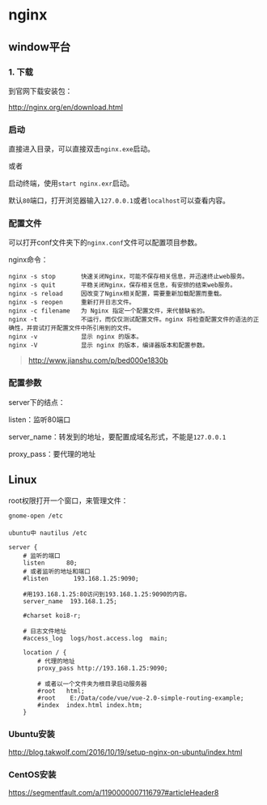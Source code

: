 # nginx

## window平台

### 1. 下载

到官网下载安装包：

<http://nginx.org/en/download.html>

### 启动

直接进入目录，可以直接双击`nginx.exe`启动。

或者

启动终端，使用`start nginx.exr`启动。

默认`80`端口，打开浏览器输入`127.0.0.1`或者`localhost`可以查看内容。

### 配置文件

可以打开conf文件夹下的`nginx.conf`文件可以配置项目参数。

nginx命令：

```
nginx -s stop       快速关闭Nginx，可能不保存相关信息，并迅速终止web服务。
nginx -s quit       平稳关闭Nginx，保存相关信息，有安排的结束web服务。
nginx -s reload     因改变了Nginx相关配置，需要重新加载配置而重载。
nginx -s reopen     重新打开日志文件。
nginx -c filename   为 Nginx 指定一个配置文件，来代替缺省的。
nginx -t            不运行，而仅仅测试配置文件。nginx 将检查配置文件的语法的正确性，并尝试打开配置文件中所引用到的文件。
nginx -v            显示 nginx 的版本。
nginx -V            显示 nginx 的版本，编译器版本和配置参数。
```

><http://www.jianshu.com/p/bed000e1830b>

### 配置参数

server下的结点：

listen：监听80端口

server_name：转发到的地址，要配置成域名形式，不能是`127.0.0.1`

proxy_pass：要代理的地址

## Linux

root权限打开一个窗口，来管理文件：

```shell
gnome-open /etc
　　
ubuntu中 nautilus /etc
```

```shell
server {
    # 监听的端口
    listen      80;
    # 或者监听的地址和端口
    #listen       193.168.1.25:9090;

    #用193.168.1.25:80访问到193.168.1.25:9090的内容。
    server_name  193.168.1.25;

    #charset koi8-r;

    # 日志文件地址
    #access_log  logs/host.access.log  main;

    location / {
        # 代理的地址
        proxy_pass http://193.168.1.25:9090;

        # 或者以一个文件夹为根目录启动服务器
        #root   html;
        #root    E:/Data/code/vue/vue-2.0-simple-routing-example;
        #index  index.html index.htm;
    }
```

### Ubuntu安装

<http://blog.takwolf.com/2016/10/19/setup-nginx-on-ubuntu/index.html>

### CentOS安装

https://segmentfault.com/a/1190000007116797#articleHeader8


